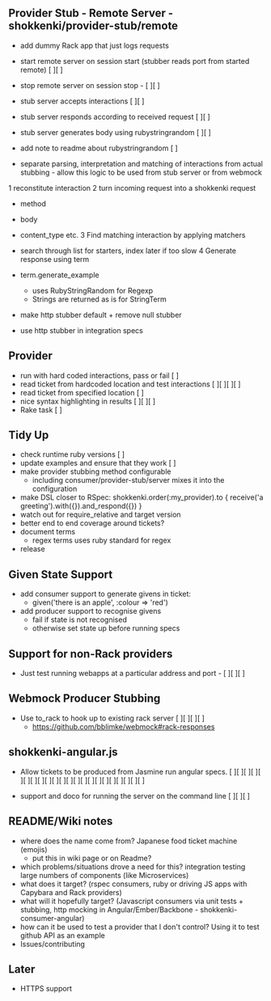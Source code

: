 ## Provider Stub - Remote Server - shokkenki/provider-stub/remote

- add dummy Rack app that just logs requests
- start remote server on session start (stubber reads port from started remote) [ ][ ]
- stop remote server on session stop - [ ][ ]

- stub server accepts interactions [ ][ ]
- stub server responds according to received request [ ][ ]
- stub server generates body using rubystringrandom [ ][ ]
- add note to readme about rubystringrandom [ ]
- separate parsing, interpretation and matching of interactions from actual stubbing - allow this logic to be used from stub server or from webmock

1 reconstitute interaction
2 turn incoming request into a shokkenki request
  - method
  - body
  - content_type etc.
3 Find matching interaction by applying matchers
  - search through list for starters, index later if too slow
4 Generate response using term
  - term.generate_example
    - uses RubyStringRandom for Regexp
    - Strings are returned as is for StringTerm

- make http stubber default + remove null stubber
- use http stubber in integration specs

## Provider

- run with hard coded interactions, pass or fail [ ]
- read ticket from hardcoded location and test interactions [ ][ ][ ][ ]
- read ticket from specified location [ ]
- nice syntax highlighting in results [ ][ ][ ]
- Rake task [ ]

## Tidy Up

- check runtime ruby versions [ ]
- update examples and ensure that they work [ ]
- make provider stubbing method configurable
  - including consumer/provider-stub/server mixes it into the configuration
- make DSL closer to RSpec: shokkenki.order(:my_provider).to { receive('a greeting').with({}).and_respond({}) }
- watch out for require_relative and target version
- better end to end coverage around tickets?
- document terms
  - regex terms uses ruby standard for regex
- release

## Given State Support

- add consumer support to generate givens in ticket:
  - given('there is an apple', :colour => 'red')
- add producer support to recognise givens
  - fail if state is not recognised
  - otherwise set state up before running specs

## Support for non-Rack providers

- Just test running webapps at a particular address and port - [ ][ ][ ]

## Webmock Producer Stubbing

- Use to_rack to hook up to existing rack server [ ][ ][ ][ ]
  - https://github.com/bblimke/webmock#rack-responses

## shokkenki-angular.js

- Allow tickets to be produced from Jasmine run angular specs. [ ][ ][ ][ ][ ][ ][ ][ ][ ][ ][ ][ ][ ][ ][ ][ ][ ][ ][ ][ ][ ][ ]

- support and doco for running the server on the command line [ ][ ][ ]

## README/Wiki notes

- where does the name come from? Japanese food ticket machine (emojis)
  - put this in wiki page or on Readme?
- which problems/situations drove a need for this? integration testing large numbers of components (like Microservices)
- what does it target? (rspec consumers, ruby or driving JS apps with Capybara and Rack providers)
- what will it hopefully target? (Javascript consumers via unit tests + stubbing, http mocking in Angular/Ember/Backbone - shokkenki-consumer-angular)
- how can it be used to test a provider that I don't control? Using it to test github API as an example
- Issues/contributing

## Later

- HTTPS support